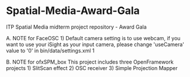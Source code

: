 Spatial-Media-Award-Gala
========================

ITP Spatial Media midterm project repository - Award Gala

A. NOTE for FaceOSC
    1) Default camera setting is to use webcam, if you want to use your iSight as your input camera, 
    please change 'useCamera' value to '0' in bin/data/settings.xml
    <source>
      <useCamera>1</useCamera>
    </source>


B. NOTE for ofxSPM_box
    This project includes three OpenFramework projects
    1) SlitScan effect
    2) OSC receiver
    3) Simple Projection Mapper
  

